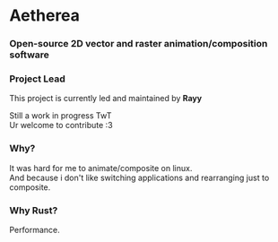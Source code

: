 # Aetherea
### Open-source 2D vector and raster animation/composition software

### **Project Lead**
This project is currently led and maintained by **Rayy**

Still a work in progress TwT </br>
Ur welcome to contribute :3

### **Why?**
It was hard for me to animate/composite on linux. </br>
And because i don't like switching applications and rearranging just to composite.

### **Why Rust?**
Performance.
